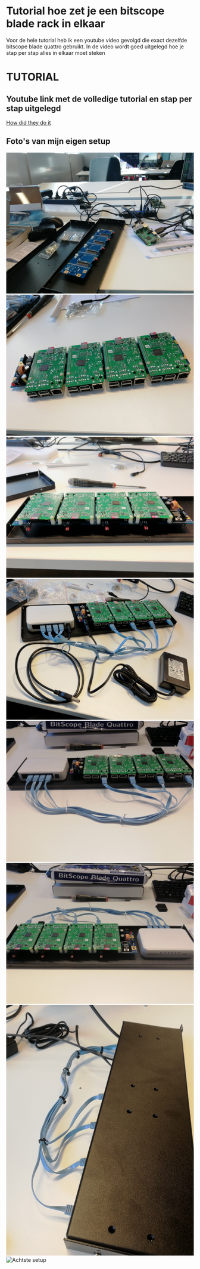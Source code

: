 # Tutorial hoe zet je een bitscope blade rack in elkaar

Voor de hele tutorial heb ik een youtube video gevolgd die exact dezelfde bitscope blade quattro gebruikt.
In de video wordt goed uitgelegd hoe je stap per stap alles in elkaar moet steken

# **TUTORIAL**

## Youtube link met de volledige tutorial en stap per stap uitgelegd
[How did they do it](https://www.youtube.com/watch?v=p9YPBuqGr4o)


## Foto's van mijn eigen setup

![Eerste setup](/images/bitscopeBlade/1.jpg)
![Tweede setup](/images/bitscopeBlade/2.jpg)
![Derde setup](/images/bitscopeBlade/3.jpg)
![Vierde setup](/images/bitscopeBlade/4.jpg)
![Vijfde setup](/images/bitscopeBlade/5.jpg)
![Zesde setup](/images/bitscopeBlade/6.jpg)
![Zevende setup](/images/bitscopeBlade/7.jpg)
![Achtste setup](/images/bitscopeBlade/8.jpg)

